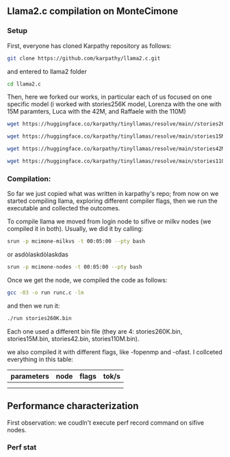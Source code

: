 

## Llama2.c compilation on MonteCimone 

### Setup 

First, everyone has cloned Karpathy repository as follows:
```bash 
git clone https://github.com/karpathy/llama2.c.git
```
and entered to llama2 folder
```bash 
cd llama2.c
```
Then, here we forked our works, in particular each of us focused on one specific model (i worked with stories256K model, Lorenza with the one with 15M paramters, Luca with the 42M, and Raffaele with the 110M)

```bash 
wget https://huggingface.co/karpathy/tinyllamas/resolve/main//stories260K/stories260K.bin
```

```bash 
wget https://huggingface.co/karpathy/tinyllamas/resolve/main/stories15M.bin
```

```bash 
wget https://huggingface.co/karpathy/tinyllamas/resolve/main/stories42M.bin
```
```bash 
wget https://huggingface.co/karpathy/tinyllamas/resolve/main/stories110M.bin
```

### Compilation:

So far we just copied what was written in karpathy's repo; from now on we started compiling llama, exploring different compiler flags, then we run the executable and collected the outcomes.

To compile llama we moved from login node to sifive or milkv nodes (we compiled it in both). Usually, we did it by calling:

```bash 
srun -p mcimone-milkvs -t 00:05:00 --pty bash
```
or asdòlaskdòlaskdas

```bash 
srun -p mcimone-nodes -t 00:05:00 --pty bash
```

Once we get the node, we compiled the code as follows:


```bash 
gcc -03 -o run runc.c -lm
```
and then we run it:

```bash 
./run stories260K.bin

```

Each one used a different bin file (they are 4: stories260K.bin, stories15M.bin, stories42.bin, stories110M.bin).

we also compiled it with different flags, like -fopenmp and -ofast. I collceted everything in this table:

| parameters  | node |  flags  |  tok/s  |
| ------      | ---  | -----   | -----   |
|             |      |         |         |
|             |      |         |         |

## Performance characterization

First observation: we coudln't execute perf record command on sifive nodes.

### Perf stat



